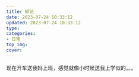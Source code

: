 ```yaml
---
title: 碎记
date: 2023-07-24 10:33:12
updated: 2023-07-24 10:33:12
type:
categories:
- 日常
top_img:
cover: 
---
```

现在开车送我妈上班，感觉就像小时候送我上学似的。。。